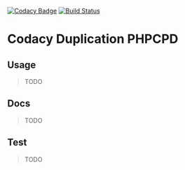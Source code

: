 [![Codacy Badge](https://api.codacy.com/project/badge/grade/d0f04e048bba4a01a7ef0166bf5b8d32)](https://www.codacy.com/app/Codacy/codacy-duplication-phpcpd)
[![Build Status](https://circleci.com/gh/codacy/codacy-duplication-phpcpd.svg?style=shield&circle-token=:circle-token)](https://circleci.com/gh/codacy/codacy-duplication-phpcpd)

# Codacy Duplication PHPCPD

## Usage               

> TODO

## Docs

> TODO

## Test

> TODO
